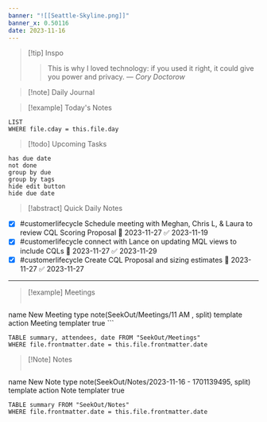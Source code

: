 ```yaml
---
banner: "![[Seattle-Skyline.png]]"
banner_x: 0.50116
date: 2023-11-16
---
```


> [!tip] Inspo
>> This is why I loved technology: if you used it right, it could give you power and privacy.
> — <cite>Cory Doctorow</cite>

>[!note] Daily Journal



> [!example] Today's Notes
```dataview
LIST
WHERE file.cday = this.file.day
```

> [!todo] Upcoming Tasks

```tasks
has due date
not done
group by due
group by tags
hide edit button
hide due date
```

> [!abstract] Quick Daily Notes

- [x] #customerlifecycle Schedule meeting with Meghan, Chris L, & Laura to review CQL Scoring Proposal 📅 2023-11-27 ✅ 2023-11-19
- [x] #customerlifecycle connect with Lance on updating MQL views to include CQLs 📅 2023-11-27 ✅ 2023-11-29
- [x] #customerlifecycle Create CQL Proposal and sizing estimates 📅 2023-11-27 ✅ 2023-11-27

---

> [!example] Meetings
>  ```button
name New Meeting
type note(SeekOut/Meetings/11  AM , split) template
action Meeting
templater true ```

```dataview  
TABLE summary, attendees, date FROM "SeekOut/Meetings"  
WHERE file.frontmatter.date = this.file.frontmatter.date  
```

> [!Note]  Notes
> ```button
name New Note
type note(SeekOut/Notes/2023-11-16 - 1701139495, split) template
action Note
templater true
```dataview
TABLE summary FROM "SeekOut/Notes"  
WHERE file.frontmatter.date = this.file.frontmatter.date  
```

​